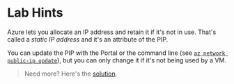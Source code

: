 # Lab Hints

Azure lets you allocate an IP address and retain it if it's not in use. That's called a _static IP address_ and it's an attribute of the PIP. 

You can update the PIP with the Portal or the command line (see [`az network public-ip update`](https://learn.microsoft.com/en-us/cli/azure/network/public-ip?view=azure-cli-latest#az-network-public-ip-update)), but you can only change it if it's not being used by a VM.

> Need more? Here's the [solution](solution.md).